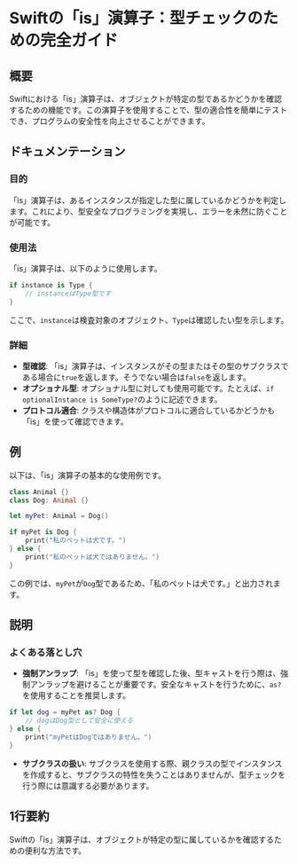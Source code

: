 <!--
Meta Description: # Swiftの「is」演算子：型チェックのための完全ガイド ## 概要 Swiftにおける「is」演算子は、オブジェクトが特定の型であるかどうかを確認するための機能です。この演算子を使用することで、型の適合性を簡単にテストでき、プログラムの安全性を向上させることができます。 ## ドキュメンテーシ...
Meta Keywords: dog, 演算子は, mypet, swift, animal
-->

# Swiftの「is」演算子：型チェックのための完全ガイド

## 概要
Swiftにおける「is」演算子は、オブジェクトが特定の型であるかどうかを確認するための機能です。この演算子を使用することで、型の適合性を簡単にテストでき、プログラムの安全性を向上させることができます。

## ドキュメンテーション
### 目的
「is」演算子は、あるインスタンスが指定した型に属しているかどうかを判定します。これにより、型安全なプログラミングを実現し、エラーを未然に防ぐことが可能です。

### 使用法
「is」演算子は、以下のように使用します。

```swift
if instance is Type {
    // instanceはType型です
}
```

ここで、`instance`は検査対象のオブジェクト、`Type`は確認したい型を示します。

### 詳細
- **型確認**: 「is」演算子は、インスタンスがその型またはその型のサブクラスである場合に`true`を返します。そうでない場合は`false`を返します。
- **オプショナル型**: オプショナル型に対しても使用可能です。たとえば、`if optionalInstance is SomeType?`のように記述できます。
- **プロトコル適合**: クラスや構造体がプロトコルに適合しているかどうかも「is」を使って確認できます。

## 例
以下は、「is」演算子の基本的な使用例です。

```swift
class Animal {}
class Dog: Animal {}

let myPet: Animal = Dog()

if myPet is Dog {
    print("私のペットは犬です。")
} else {
    print("私のペットは犬ではありません。")
}
```

この例では、`myPet`が`Dog`型であるため、「私のペットは犬です。」と出力されます。

## 説明
### よくある落とし穴
- **強制アンラップ**: 「is」を使って型を確認した後、型キャストを行う際は、強制アンラップを避けることが重要です。安全なキャストを行うために、`as?`を使用することを推奨します。

```swift
if let dog = myPet as? Dog {
    // dogはDog型として安全に使える
} else {
    print("myPetはDogではありません。")
}
```

- **サブクラスの扱い**: サブクラスを使用する際、親クラスの型でインスタンスを作成すると、サブクラスの特性を失うことはありませんが、型チェックを行う際には意識する必要があります。

## 1行要約
Swiftの「is」演算子は、オブジェクトが特定の型に属しているかを確認するための便利な方法です。